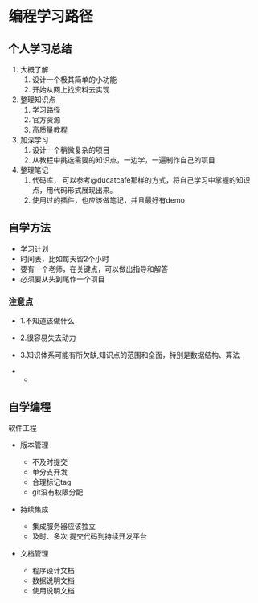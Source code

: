 # 编程学习路径



## 个人学习总结

1. 大概了解
   1. 设计一个极其简单的小功能
   2. 开始从网上找资料去实现
2. 整理知识点
   1. 学习路径
   2. 官方资源
   3. 高质量教程
3. 加深学习
   1. 设计一个稍微复杂的项目
   2. 从教程中挑选需要的知识点，一边学，一遍制作自己的项目
4. 整理笔记
   1. 代码库， 可以参考@ducatcafe那样的方式，将自己学习中掌握的知识点，用代码形式展现出来。
   2. 使用过的插件，也应该做笔记，并且最好有demo

## 自学方法

- 学习计划
- 时间表，比如每天留2个小时
- 要有一个老师，在关键点，可以做出指导和解答
- 必须要从头到尾作一个项目

### 注意点

- 1.不知道该做什么
- 2.很容易失去动力
- 3.知识体系可能有所欠缺,知识点的范围和全面，特别是数据结构、算法

- - 

## 自学编程

软件工程

- 版本管理
  - 不及时提交
  - 单分支开发
  - 合理标记tag
  - git没有权限分配

- 持续集成
  - 集成服务器应该独立
  - 及时、多次 提交代码到持续开发平台

- 文档管理
  - 程序设计文档
  - 数据说明文档
  - 使用说明文档